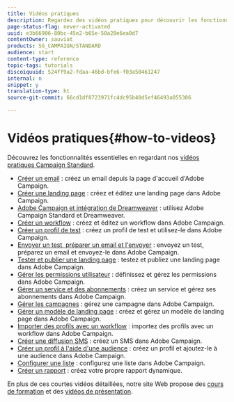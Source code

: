 ```yaml
---
title: Vidéos pratiques
description: Regardez des vidéos pratiques pour découvrir les fonctionnalités essentielles d'Adobe Campaign.
page-status-flag: never-activated
uuid: e3b66906-80bc-45e2-b65e-50a20e6ea0d7
contentOwner: sauviat
products: SG_CAMPAIGN/STANDARD
audience: start
content-type: reference
topic-tags: tutorials
discoiquuid: 524ff9a2-fdaa-46bd-bfe6-f03a50461247
internal: n
snippet: y
translation-type: ht
source-git-commit: 66cd1df8723971fc4dc95b40d5ef46493a055306

---
```



# Vidéos pratiques{#how-to-videos}

Découvrez les fonctionnalités essentielles en regardant nos [vidéos pratiques Campaign Standard](https://helpx.adobe.com/fr/campaign/kt/acs/index/acs-videos.html).

* [Créer un email](https://video.tv.adobe.com/v/23721?captions=fre_fr) : créez un email depuis la page d&#39;accueil d&#39;Adobe Campaign.
* [Créer une landing page](https://video.tv.adobe.com/v/24093?captions=fre_fr) : créez et éditez une landing page dans Adobe Campaign.
* [Adobe Campaign et intégration de Dreamweaver](https://video.tv.adobe.com/v/23121?captions=fre_fr) : utilisez Adobe Campaign Standard et Dreamweaver.
* [Créer un workflow](https://video.tv.adobe.com/v/23937?captions=fre_fr) : créez et éditez un workflow dans Adobe Campaign.
* [Créer un profil de test](https://video.tv.adobe.com/v/24094?captions=fre_fr) : créez un profil de test et utilisez-le dans Adobe Campaign.
* [Envoyer un test, préparer un email et l&#39;envoyer](https://video.tv.adobe.com/v/24013/?captions=fre_fr) : envoyez un test, préparez un email et envoyez-le dans Adobe Campaign.
* [Tester et publier une landing page](https://video.tv.adobe.com/v/24092?captions=fre_fr) : testez et publiez une landing page dans Adobe Campaign.
* [Gérer les permissions utilisateur](https://video.tv.adobe.com/v/24671?captions=fre_fr) : définissez et gérez les permissions dans Adobe Campaign.
* [Gérer un service et des abonnements](https://video.tv.adobe.com/v/24673?captions=fre_fr) : créez un service et gérez ses abonnements dans Adobe Campaign.
* [Gérer les campagnes](https://video.tv.adobe.com/v/24672?captions=fre_fr) : gérez une campagne dans Adobe Campaign.
* [Gérer un modèle de landing page](https://video.tv.adobe.com/v/25200?captions=fre_fr) : créez et gérez un modèle de landing page dans Adobe Campaign.
* [Importer des profils avec un workflow](https://video.tv.adobe.com/v/24993?captions=fre_fr) : importez des profils avec un workflow dans Adobe Campaign.
* [Créer une diffusion SMS](https://video.tv.adobe.com/v/25265?captions=fre_fr) : créez un SMS dans Adobe Campaign.
* [Créer un profil à l&#39;aide d&#39;une audience](https://video.tv.adobe.com/v/18463?captions=fre_fr) : créez un profil et ajoutez-le à une audience dans Adobe Campaign.
* [Configurer une liste](https://video.tv.adobe.com/v/25288?captions=fre_fr) : configurez une liste dans Adobe Campaign.
* [Créer un rapport](https://video.tv.adobe.com/v/25264?captions=fre_fr) : créez votre propre rapport dynamique.

En plus de ces courtes vidéos détaillées, notre site Web propose des [cours de formation](https://training.adobe.com/training/courses.html) et des [vidéos de présentation](http://www.adobe.com/training/video.html).

